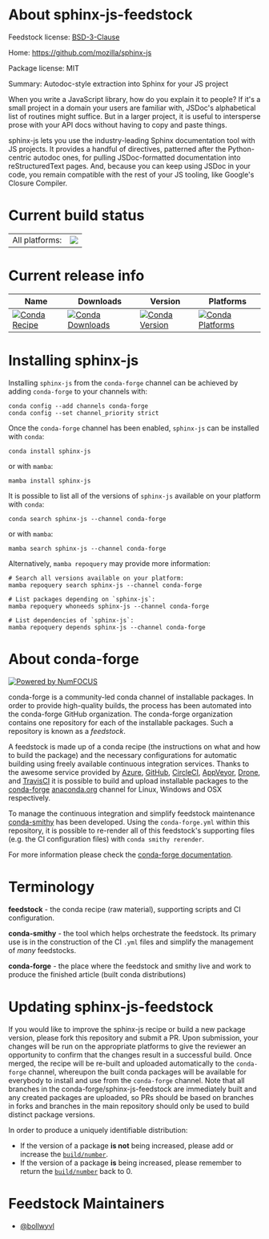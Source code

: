About sphinx-js-feedstock
=========================

Feedstock license: [BSD-3-Clause](https://github.com/conda-forge/sphinx-js-feedstock/blob/main/LICENSE.txt)

Home: https://github.com/mozilla/sphinx-js

Package license: MIT

Summary: Autodoc-style extraction into Sphinx for your JS project

When you write a JavaScript library, how do you explain it to people? If
it's a small project in a domain your users are familiar with, JSDoc's
alphabetical list of routines might suffice. But in a larger project, it is
useful to intersperse prose with your API docs without having to copy and
paste things.

sphinx-js lets you use the industry-leading Sphinx documentation tool with
JS projects. It provides a handful of directives, patterned after the
Python-centric autodoc ones, for pulling JSDoc-formatted documentation into
reStructuredText pages. And, because you can keep using JSDoc in your code,
you remain compatible with the rest of your JS tooling, like Google's
Closure Compiler.


Current build status
====================


<table><tr><td>All platforms:</td>
    <td>
      <a href="https://dev.azure.com/conda-forge/feedstock-builds/_build/latest?definitionId=8435&branchName=main">
        <img src="https://dev.azure.com/conda-forge/feedstock-builds/_apis/build/status/sphinx-js-feedstock?branchName=main">
      </a>
    </td>
  </tr>
</table>

Current release info
====================

| Name | Downloads | Version | Platforms |
| --- | --- | --- | --- |
| [![Conda Recipe](https://img.shields.io/badge/recipe-sphinx--js-green.svg)](https://anaconda.org/conda-forge/sphinx-js) | [![Conda Downloads](https://img.shields.io/conda/dn/conda-forge/sphinx-js.svg)](https://anaconda.org/conda-forge/sphinx-js) | [![Conda Version](https://img.shields.io/conda/vn/conda-forge/sphinx-js.svg)](https://anaconda.org/conda-forge/sphinx-js) | [![Conda Platforms](https://img.shields.io/conda/pn/conda-forge/sphinx-js.svg)](https://anaconda.org/conda-forge/sphinx-js) |

Installing sphinx-js
====================

Installing `sphinx-js` from the `conda-forge` channel can be achieved by adding `conda-forge` to your channels with:

```
conda config --add channels conda-forge
conda config --set channel_priority strict
```

Once the `conda-forge` channel has been enabled, `sphinx-js` can be installed with `conda`:

```
conda install sphinx-js
```

or with `mamba`:

```
mamba install sphinx-js
```

It is possible to list all of the versions of `sphinx-js` available on your platform with `conda`:

```
conda search sphinx-js --channel conda-forge
```

or with `mamba`:

```
mamba search sphinx-js --channel conda-forge
```

Alternatively, `mamba repoquery` may provide more information:

```
# Search all versions available on your platform:
mamba repoquery search sphinx-js --channel conda-forge

# List packages depending on `sphinx-js`:
mamba repoquery whoneeds sphinx-js --channel conda-forge

# List dependencies of `sphinx-js`:
mamba repoquery depends sphinx-js --channel conda-forge
```


About conda-forge
=================

[![Powered by
NumFOCUS](https://img.shields.io/badge/powered%20by-NumFOCUS-orange.svg?style=flat&colorA=E1523D&colorB=007D8A)](https://numfocus.org)

conda-forge is a community-led conda channel of installable packages.
In order to provide high-quality builds, the process has been automated into the
conda-forge GitHub organization. The conda-forge organization contains one repository
for each of the installable packages. Such a repository is known as a *feedstock*.

A feedstock is made up of a conda recipe (the instructions on what and how to build
the package) and the necessary configurations for automatic building using freely
available continuous integration services. Thanks to the awesome service provided by
[Azure](https://azure.microsoft.com/en-us/services/devops/), [GitHub](https://github.com/),
[CircleCI](https://circleci.com/), [AppVeyor](https://www.appveyor.com/),
[Drone](https://cloud.drone.io/welcome), and [TravisCI](https://travis-ci.com/)
it is possible to build and upload installable packages to the
[conda-forge](https://anaconda.org/conda-forge) [anaconda.org](https://anaconda.org/)
channel for Linux, Windows and OSX respectively.

To manage the continuous integration and simplify feedstock maintenance
[conda-smithy](https://github.com/conda-forge/conda-smithy) has been developed.
Using the ``conda-forge.yml`` within this repository, it is possible to re-render all of
this feedstock's supporting files (e.g. the CI configuration files) with ``conda smithy rerender``.

For more information please check the [conda-forge documentation](https://conda-forge.org/docs/).

Terminology
===========

**feedstock** - the conda recipe (raw material), supporting scripts and CI configuration.

**conda-smithy** - the tool which helps orchestrate the feedstock.
                   Its primary use is in the construction of the CI ``.yml`` files
                   and simplify the management of *many* feedstocks.

**conda-forge** - the place where the feedstock and smithy live and work to
                  produce the finished article (built conda distributions)


Updating sphinx-js-feedstock
============================

If you would like to improve the sphinx-js recipe or build a new
package version, please fork this repository and submit a PR. Upon submission,
your changes will be run on the appropriate platforms to give the reviewer an
opportunity to confirm that the changes result in a successful build. Once
merged, the recipe will be re-built and uploaded automatically to the
`conda-forge` channel, whereupon the built conda packages will be available for
everybody to install and use from the `conda-forge` channel.
Note that all branches in the conda-forge/sphinx-js-feedstock are
immediately built and any created packages are uploaded, so PRs should be based
on branches in forks and branches in the main repository should only be used to
build distinct package versions.

In order to produce a uniquely identifiable distribution:
 * If the version of a package **is not** being increased, please add or increase
   the [``build/number``](https://docs.conda.io/projects/conda-build/en/latest/resources/define-metadata.html#build-number-and-string).
 * If the version of a package **is** being increased, please remember to return
   the [``build/number``](https://docs.conda.io/projects/conda-build/en/latest/resources/define-metadata.html#build-number-and-string)
   back to 0.

Feedstock Maintainers
=====================

* [@bollwyvl](https://github.com/bollwyvl/)

